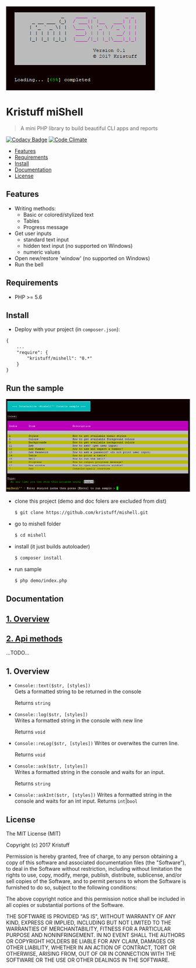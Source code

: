 
![logo](doc/screenshots/loading.png)

# Kristuff miShell 

> A mini PHP library to build beautiful CLI apps and reports

[![Codacy Badge](https://api.codacy.com/project/badge/Grade/4fd3728ced2b4d95b0eb549db7a0053b)](https://www.codacy.com/app/kristuff_/mishell?utm_source=github.com&amp;utm_medium=referral&amp;utm_content=kristuff/patabase&amp;utm_campaign=Badge_Grade)
[![Code Climate](https://codeclimate.com/github/kristuff/mishell/badges/gpa.svg)](https://codeclimate.com/github/kristuff/mishell)

- [Features](#features) 
- [Requirements](#requirements) 
- [Install](#install) 
- [Documentation](#Documentation)
- [License](#license) 


Features
--------
- Writing methods:
    - Basic or colored/stylized text
    - Tables
    - Progress message
- Get user inputs
    - standard text input
    - hidden text input (no supported on Windows)
    - numeric values   
- Open new/restore 'window' (no supported on Windows)
- Run the bell

Requirements
------------
- PHP >= 5.6

Install
--------
- Deploy with your project (in `composer.json`):
```
{
    ...
    "require": {
        "kristuff/mishell": "0.*"
    }
}
```

Run the sample
--------
![logo](doc/screenshots/index.png)

- clone this project (demo and doc folers are excluded from dist)
    ```bash
    $ git clone https://github.com/kristuff/mishell.git
    ```
- go to mishell folder
    ```bash
    $ cd mishell
    ```
- install (it just builds autoloader)
    ```bash
    $ composer install
    ```
- run sample
    ```bash
    $ php demo/index.php
    ```

Documentation
--------

## [1. Overview](#1._Overview)
## [2. Api methods](#2)


...TODO...

## 1. Overview

-  `Console::text($str, [styles])`  
    Gets a formatted string to be returned in the console 
    
    Returns `string`
-  `Console::log($str, [styles])`   
    Writes a formatted string in the console with new line
    
    Returns `void`
-  `Console::reLog($str, [styles])`
    Writes or overwites the curren line.
    
    Returns `void`
-  `Console::ask($str, [styles])`   
    Writes a formatted string in the console and waits for an input.

    Returns `string`
-  `Console::askInt($str, [styles])` 
    Writes a formatted string in the console and waits for an int input.
    Returns `int`|`bool`    



License
-------

The MIT License (MIT)

Copyright (c) 2017 Kristuff

Permission is hereby granted, free of charge, to any person obtaining a copy
of this software and associated documentation files (the "Software"), to deal
in the Software without restriction, including without limitation the rights
to use, copy, modify, merge, publish, distribute, sublicense, and/or sell
copies of the Software, and to permit persons to whom the Software is
furnished to do so, subject to the following conditions:

The above copyright notice and this permission notice shall be included in
all copies or substantial portions of the Software.

THE SOFTWARE IS PROVIDED "AS IS", WITHOUT WARRANTY OF ANY KIND, EXPRESS OR
IMPLIED, INCLUDING BUT NOT LIMITED TO THE WARRANTIES OF MERCHANTABILITY,
FITNESS FOR A PARTICULAR PURPOSE AND NONINFRINGEMENT. IN NO EVENT SHALL THE
AUTHORS OR COPYRIGHT HOLDERS BE LIABLE FOR ANY CLAIM, DAMAGES OR OTHER
LIABILITY, WHETHER IN AN ACTION OF CONTRACT, TORT OR OTHERWISE, ARISING FROM,
OUT OF OR IN CONNECTION WITH THE SOFTWARE OR THE USE OR OTHER DEALINGS IN
THE SOFTWARE.
